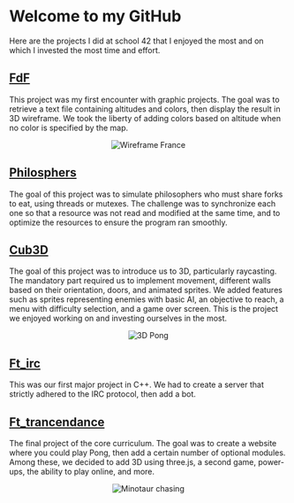 # Welcome to my GitHub

Here are the projects I did at school 42 that I enjoyed the most and on which I invested the most time and effort.


## [FdF](https://github.com/jordancasadessus/fdf)
This project was my first encounter with graphic projects. The goal was to retrieve a text file containing altitudes and colors, then display the result in 3D wireframe.
We took the liberty of adding colors based on altitude when no color is specified by the map.
<div align="center">
  <img src="https://github.com/jordancasadessus/fdf/blob/main/fdf-gif.gif" alt="Wireframe France">
</div>

## [Philosphers](https://github.com/jordancasadessus/philo)
The goal of this project was to simulate philosophers who must share forks to eat, using threads or mutexes.
The challenge was to synchronize each one so that a resource was not read and modified at the same time, and to optimize the resources to ensure the program ran smoothly.

## [Cub3D](https://github.com/jordancasadessus/cub3d)
The goal of this project was to introduce us to 3D, particularly raycasting. The mandatory part required us to implement movement, different walls based on their orientation, doors, and animated sprites.
We added features such as sprites representing enemies with basic AI, an objective to reach, a menu with difficulty selection, and a game over screen.
This is the project we enjoyed working on and investing ourselves in the most.
<div align="center">
  <img src="https://github.com/Paloouf/Paloouf/raw/main/Pong.png" alt="3D Pong">
</div>

## [Ft_irc](https://github.com/Paloouf/ft_irc)
This was our first major project in C++. We had to create a server that strictly adhered to the IRC protocol, then add a bot.

## [Ft_trancendance](https://github.com/CartelGames/ft_transcendence)
The final project of the core curriculum. The goal was to create a website where you could play Pong, then add a certain number of optional modules. Among these, we decided to add 3D using three.js, a second game, power-ups, the ability to play online, and more.
<div align="center">
  <img src="https://github.com/Paloouf/Cub3D/blob/master/cubedd.gif" alt="Minotaur chasing">
</div>
